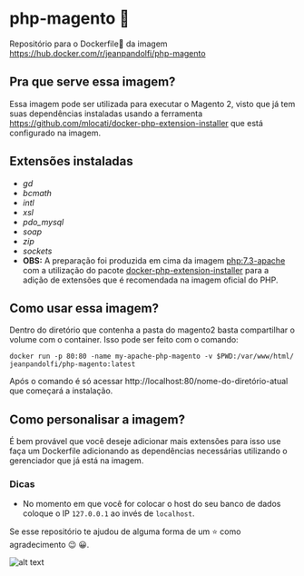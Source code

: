 # php-magento :elephant:
Repositório para o Dockerfile:whale2: da imagem https://hub.docker.com/r/jeanpandolfi/php-magento

## Pra que serve essa imagem?
 Essa imagem pode ser utilizada para executar o Magento 2, visto que já tem suas dependências instaladas usando a ferramenta https://github.com/mlocati/docker-php-extension-installer que está configurado na imagem.
 
## Extensões instaladas
  * *gd*
  * *bcmath* 
  * *intl*
  * *xsl*
  * *pdo_mysql*
  * *soap*
  * *zip*
  * *sockets*
  * **OBS:** A preparação foi produzida em cima da imagem [php:7.3-apache](https://hub.docker.com/_/php) com a utilização do pacote [docker-php-extension-installer](https://github.com/mlocati/docker-php-extension-installer) para a adição de extensões que é recomendada na imagem oficial do PHP.

## Como usar essa imagem?
 Dentro do diretório que contenha a pasta do magento2 basta compartilhar o volume com o container. Isso pode ser feito com o comando:
 
 `docker run -p 80:80 -name my-apache-php-magento -v $PWD:/var/www/html/ jeanpandolfi/php-magento:latest`
 
 Após o comando é só acessar http://localhost:80/nome-do-diretório-atual que começará a instalação.
 
 ## Como personalisar a imagem?
  É bem provável que você deseje adicionar mais extensões para isso use faça um Dockerfile adicionando as dependências necessárias utilizando o gerenciador que já está na imagem.
  
 ### Dicas
 * No momento em que você for colocar o host do seu banco de dados coloque o IP `127.0.0.1` ao invés de `localhost`.

Se esse repositório te ajudou de alguma forma de um :star: como agradecimento :wink: :grinning:.

![alt text](https://github.com/jeanpandolfi/php-magento/master/image.jpg?raw=true)
